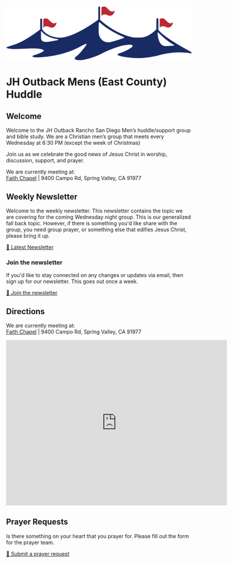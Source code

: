 ![](/media/JH-Outback-Logo-noText.png ":size=500")

# JH Outback Mens (East County) Huddle

## Welcome

Welcome to the JH Outback Rancho San Diego Men’s huddle/support group and bible study. We are a Christian men’s group that meets every Wednesday at 6:30 PM (except the week of Christmas)

Join us as we celebrate the good news of Jesus Christ in worship, discussion, support, and prayer.

We are currently meeting at: <br />
[Faith Chapel](https://maps.app.goo.gl/2Q5xmAJa5PurgfSM7) |
9400 Campo Rd, Spring Valley, CA 91977

## Weekly Newsletter

Welcome to the weekly newsletter. This newsletter contains the topic we are covering for the coming Wednesday night group. This is our generalized fall back topic. However, if there is something you'd like share with the group, you need group prayer, or something else that edifies Jesus Christ, please bring it up.

<a class="button text-green bg-green" href="/#/newsletter/README">📖 Latest Newsletter</a>

### Join the newsletter

If you'd like to stay connected on any changes or updates via email, then sign up for our newsletter. This goes out once a week.

<a class="button text-green bg-green" target="_blank" href="http://eepurl.com/iBqZtY">📨 Join the newsletter</a>

## Directions

We are currently meeting at: <br />
[Faith Chapel](https://maps.app.goo.gl/2Q5xmAJa5PurgfSM7) |
9400 Campo Rd, Spring Valley, CA 91977

<iframe src="https://www.google.com/maps/embed?pb=!1m18!1m12!1m3!1d6711.187269710677!2d-116.99637102468867!3d32.7499794853679!2m3!1f0!2f0!3f0!3m2!1i1024!2i768!4f13.1!3m3!1m2!1s0x80d950adb24d700f%3A0x488f56f698c0a9e8!2sFaith%20Chapel!5e0!3m2!1sen!2sus!4v1731196708760!5m2!1sen!2sus" width="600" height="450" style="border:0;" allowfullscreen="" loading="lazy" referrerpolicy="no-referrer-when-downgrade"></iframe>

## Prayer Requests

Is there something on your heart that you prayer for. Please fill out the form for the prayer team.

<a class="button text-green bg-green" target="_blank" href="https://docs.google.com/forms/d/e/1FAIpQLSfIZZeUzYBeZpIa1j7IuDEHiWg6BP30GdNBC5651lEEjsvAAA/viewform">🙏 Submit a prayer request</a>
